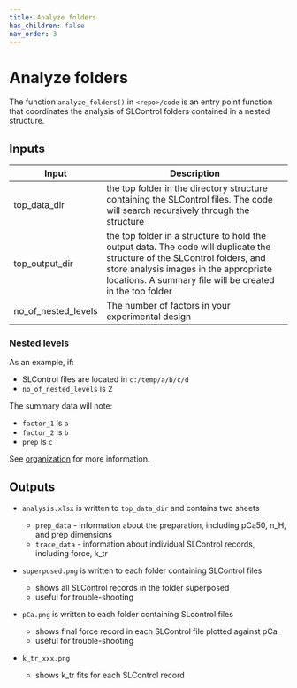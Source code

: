 ```yaml
---
title: Analyze folders
has_children: false
nav_order: 3
---
```


# Analyze folders

The function `analyze_folders()` in `<repo>/code` is an entry point function that coordinates the analysis of SLControl folders contained in a nested structure.

## Inputs

| Input | Description |
|---|---|
| top_data_dir | the top folder in the directory structure containing the SLControl files. The code will search recursively through the structure |
| top_output_dir | the top folder in a structure to hold the output data. The code will duplicate the structure of the SLControl folders, and store analysis images in the appropriate locations. A summary file will be created in the top folder |
|no_of_nested_levels | The number of factors in your experimental design |


### Nested levels

As an example, if:
+ SLControl files are located in `c:/temp/a/b/c/d`
+ `no_of_nested_levels` is 2

The summary data will note:
+ `factor_1` is `a`
+ `factor_2` is `b`
+ `prep` is `c`

See [organization](../organization/organization.html) for more information.

## Outputs

+ `analysis.xlsx` is written to `top_data_dir` and contains two sheets
  + `prep_data` - information about the preparation, including pCa50, n_H, and prep dimensions
  + `trace_data` - information about individual SLControl records, including force, k_tr

+ `superposed.png` is written to each folder containing SLControl files
  + shows all SLControl records in the folder superposed
  + useful for trouble-shooting

+ `pCa.png` is written to each folder containing SLcontrol files
  + shows final force record in each SLControl file plotted against pCa
  + useful for trouble-shooting

+ `k_tr_xxx.png`
  + shows k_tr fits for each SLControl record
